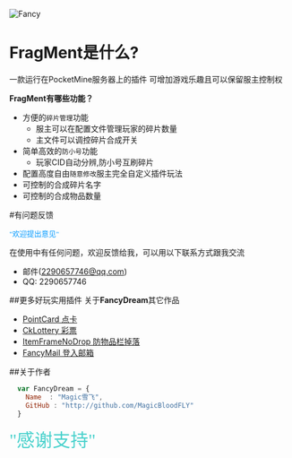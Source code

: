 ![Fancy](http://www.funmc.cc/frag.png)

<h1>FragMent是什么?</h1>
一款运行在PocketMine服务器上的插件
可增加游戏乐趣且可以保留服主控制权

<b>FragMent有哪些功能？</b>
* 方便的`碎片管理`功能
    *  服主可以在配置文件管理玩家的碎片数量
    *  主文件可以调控碎片合成开关
* 简单高效的`防小号`功能
  *  玩家CID自动分辨,防小号互刷碎片
* 配置高度自由`随意修改`服主完全自定义插件玩法
 *  可控制的合成碎片名字
 *  可控制的合成物品数量


#有问题反馈

<font color=#0099ff size=2 face="黑体">"欢迎提出意见"</font>

在使用中有任何问题，欢迎反馈给我，可以用以下联系方式跟我交流

* 邮件(2290657746@qq.com)
* QQ: 2290657746

##更多好玩实用插件
关于<b>FancyDream</b>其它作品

* [PointCard 点卡](https://github.com/Cansll/PointCard) 
* [CkLottery 彩票](https://github.com/Cansll/CkLottery)
* [ItemFrameNoDrop 防物品栏掉落](https://github.com/FancyDreamTeam/ItemFrameNoDrop)
* [FancyMail 登入邮箱](https://github.com/MagicBloodFly/FancyMail)

##关于作者

```javascript
  var FancyDream = {
    Name  : "Magic雪飞",
    GitHub : "http://github.com/MagicBloodFLY"
  }
```

<font color=#48D1CC size=6 face="粗体">"感谢支持"</font>

